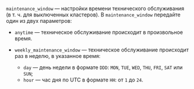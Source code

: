 `maintenance_window` — настройки времени технического обслуживания (в т. ч. для выключенных кластеров). В `maintenance_window` передайте один из двух параметров:

  * `anytime` — техническое обслуживание происходит в произвольное время.
  * `weekly_maintenance_window` — техническое обслуживание происходит раз в неделю, в указанное время:

    * `day` — день недели в формате `DDD`: `MON`, `TUE`, `WED`, `THU`, `FRI`, `SAT` или `SUN`;
    * `hour` — час дня по UTC в формате `HH`: от `1` до `24`.